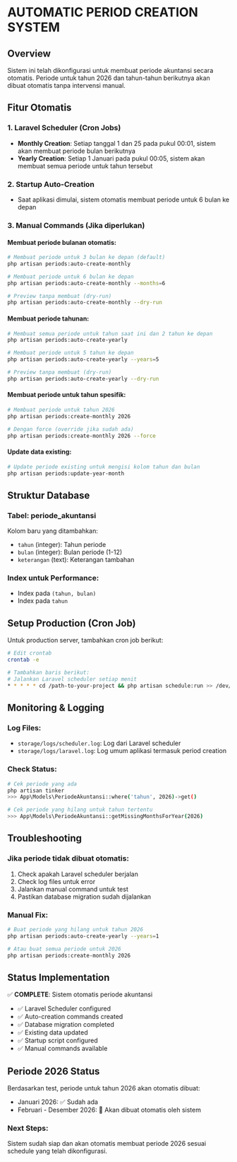 # AUTOMATIC PERIOD CREATION SYSTEM

## Overview

Sistem ini telah dikonfigurasi untuk membuat periode akuntansi secara otomatis. Periode untuk tahun 2026 dan tahun-tahun berikutnya akan dibuat otomatis tanpa intervensi manual.

## Fitur Otomatis

### 1. Laravel Scheduler (Cron Jobs)

-   **Monthly Creation**: Setiap tanggal 1 dan 25 pada pukul 00:01, sistem akan membuat periode bulan berikutnya
-   **Yearly Creation**: Setiap 1 Januari pada pukul 00:05, sistem akan membuat semua periode untuk tahun tersebut

### 2. Startup Auto-Creation

-   Saat aplikasi dimulai, sistem otomatis membuat periode untuk 6 bulan ke depan

### 3. Manual Commands (Jika diperlukan)

#### Membuat periode bulanan otomatis:

```bash
# Membuat periode untuk 3 bulan ke depan (default)
php artisan periods:auto-create-monthly

# Membuat periode untuk 6 bulan ke depan
php artisan periods:auto-create-monthly --months=6

# Preview tanpa membuat (dry-run)
php artisan periods:auto-create-monthly --dry-run
```

#### Membuat periode tahunan:

```bash
# Membuat semua periode untuk tahun saat ini dan 2 tahun ke depan
php artisan periods:auto-create-yearly

# Membuat periode untuk 5 tahun ke depan
php artisan periods:auto-create-yearly --years=5

# Preview tanpa membuat (dry-run)
php artisan periods:auto-create-yearly --dry-run
```

#### Membuat periode untuk tahun spesifik:

```bash
# Membuat periode untuk tahun 2026
php artisan periods:create-monthly 2026

# Dengan force (override jika sudah ada)
php artisan periods:create-monthly 2026 --force
```

#### Update data existing:

```bash
# Update periode existing untuk mengisi kolom tahun dan bulan
php artisan periods:update-year-month
```

## Struktur Database

### Tabel: periode_akuntansi

Kolom baru yang ditambahkan:

-   `tahun` (integer): Tahun periode
-   `bulan` (integer): Bulan periode (1-12)
-   `keterangan` (text): Keterangan tambahan

### Index untuk Performance:

-   Index pada `(tahun, bulan)`
-   Index pada `tahun`

## Setup Production (Cron Job)

Untuk production server, tambahkan cron job berikut:

```bash
# Edit crontab
crontab -e

# Tambahkan baris berikut:
# Jalankan Laravel scheduler setiap menit
* * * * * cd /path-to-your-project && php artisan schedule:run >> /dev/null 2>&1
```

## Monitoring & Logging

### Log Files:

-   `storage/logs/scheduler.log`: Log dari Laravel scheduler
-   `storage/logs/laravel.log`: Log umum aplikasi termasuk period creation

### Check Status:

```bash
# Cek periode yang ada
php artisan tinker
>>> App\Models\PeriodeAkuntansi::where('tahun', 2026)->get()

# Cek periode yang hilang untuk tahun tertentu
>>> App\Models\PeriodeAkuntansi::getMissingMonthsForYear(2026)
```

## Troubleshooting

### Jika periode tidak dibuat otomatis:

1. Check apakah Laravel scheduler berjalan
2. Check log files untuk error
3. Jalankan manual command untuk test
4. Pastikan database migration sudah dijalankan

### Manual Fix:

```bash
# Buat periode yang hilang untuk tahun 2026
php artisan periods:auto-create-yearly --years=1

# Atau buat semua periode untuk 2026
php artisan periods:create-monthly 2026
```

## Status Implementation

✅ **COMPLETE**: Sistem otomatis periode akuntansi

-   ✅ Laravel Scheduler configured
-   ✅ Auto-creation commands created
-   ✅ Database migration completed
-   ✅ Existing data updated
-   ✅ Startup script configured
-   ✅ Manual commands available

## Periode 2026 Status

Berdasarkan test, periode untuk tahun 2026 akan otomatis dibuat:

-   Januari 2026: ✅ Sudah ada
-   Februari - Desember 2026: 🔄 Akan dibuat otomatis oleh sistem

### Next Steps:

Sistem sudah siap dan akan otomatis membuat periode 2026 sesuai schedule yang telah dikonfigurasi.
